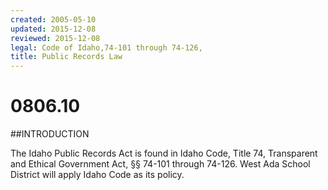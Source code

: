 ```yaml
---
created: 2005-05-10
updated: 2015-12-08
reviewed: 2015-12-08
legal: Code of Idaho,74-101 through 74-126,
title: Public Records Law
---
```


# 0806.10 

##INTRODUCTION

The Idaho Public Records Act is found in Idaho Code, Title 74, Transparent and Ethical Government Act, §§ 74-101
through 74-126. West Ada School District will apply Idaho Code as its policy.

